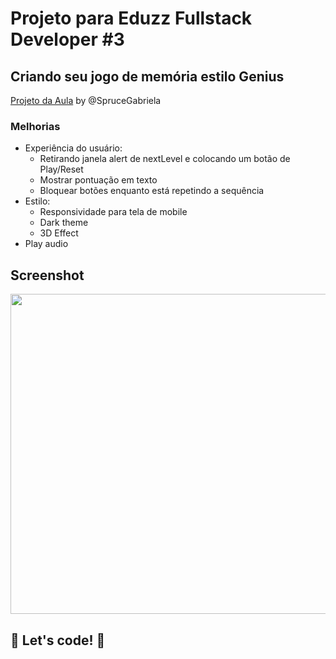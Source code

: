 # Projeto para Eduzz Fullstack Developer #3

## Criando seu jogo de memória estilo Genius

[Projeto da Aula](https://github.com/SpruceGabriela/genesis-dio) by @SpruceGabriela

### Melhorias

- Experiência do usuário:
  - Retirando janela alert de nextLevel e colocando um botão de Play/Reset
  - Mostrar pontuação em texto
  - Bloquear botões enquanto está repetindo a sequência
- Estilo:
  - Responsividade para tela de mobile
  - Dark theme
  - 3D Effect
- Play audio
 
 ## Screenshot
<img src="https://user-images.githubusercontent.com/64763336/153519295-82cb98e1-d1e9-4656-858b-06efce15d315.png" width="512">


## 🚀 Let's code! 🚀
